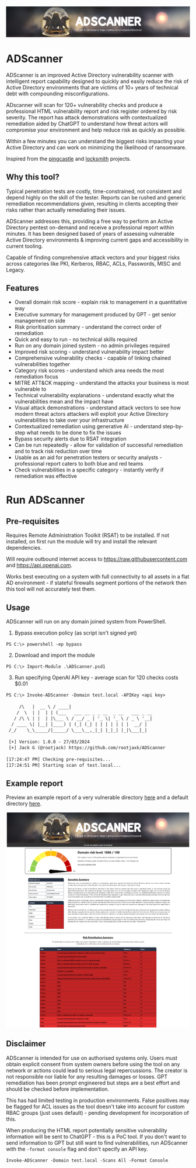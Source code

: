 ![Banner](https://raw.githubusercontent.com/rootjaxk/ADScanner/main/Private/Report/Images/kerberos-text2.png)  
# ADScanner
ADScanner is an improved Active Directory vulnerability scanner with intelligent report capability designed to quickly and easily reduce the risk of Active Directory environments that are victims of 10+ years of technical debt with compounding misconfigurations. 

ADscanner will scan for 120+ vulnerability checks and produce a professional HTML vulnerability report and risk register ordered by risk severity. The report has attack demonstrations with contextualized remediation aided by ChatGPT to understand how threat actors will compromise your environment and help reduce risk as quickly as possible.

Within a few minutes you can understand the biggest risks impacting your Active Directory and can work on minimizing the likelihood of ransomware. 

Inspired from the [pingcastle](https://github.com/vletoux/pingcastle) and [locksmith](https://github.com/TrimarcJake/Locksmith) projects.

## Why this tool?
Typical penetration tests are costly, time-constrained, not consistent and depend highly on the skill of the tester. Reports can be rushed and generic remediation recommendations given, resulting in clients accepting their risks rather than actually remediating their issues. 

ADScanner addresses this, providing a free way to perform an Active Directory pentest on-demand and receive a professional report within minutes. It has been designed based of years of assessing vulnerable Active Directory environments & improving current gaps and accessibility in current tooling.

Capable of finding comprehensive attack vectors and your biggest risks across categories like PKI, Kerberos, RBAC, ACLs, Passwords, MISC and Legacy. 


## Features
 - Overall domain risk score - explain risk to management in a quantitative way
 - Executive summary for management produced by GPT - get senior management on side 
 - Risk prioritisation summary - understand the correct order of remediation
 - Quick and easy to run - no technical skills required
 - Run on any domain joined system - no admin privileges required
 - Improved risk scoring - understand vulnerability impact better
 - Comprehensive vulnerability checks - capable of linking chained vulnerabilities together
 - Category risk scores - understand which area needs the most remediation focus
 - MITRE ATT&CK mapping - understand the attacks your business is most vulnerable to
 - Technical vulnerability explanations - understand exactly what the vulnerabilities mean and the impact have
 - Visual attack demonstrations - understand attack vectors to see how modern threat actors attackers will exploit your Active Directory vulnerabilities to take over your infrastructure
 - Contextualized remediation using generative AI - understand step-by-step what needs to be done to fix the issues
 - Bypass security alerts due to RSAT integration
 - Can be run repeatedly - allow for validation of successful remediation and to track risk reduction over time
 - Usable as an aid for penetration testers or security analysts - professional report caters to both blue and red teams
 - Check vulnerabilities in a specific category  - instantly verify if remediation was effective



# Run ADScanner
## Pre-requisites
Requires Remote Administration Toolkit (RSAT) to be installed. If not installed, on first run the module will try and install the relevant dependencies. 

Will require outbound internet access to https://raw.githubusercontent.com and https://api.openai.com.

Works best executing on a system with full connectivity to all assets in a flat AD environment - if stateful firewalls segment portions of the network then this tool will not accurately test them. 

## Usage
ADScanner will run on any domain joined system from PowerShell.

1. Bypass execution policy (as script isn't signed yet)
```
PS C:\> powershell -ep bypass
```

2. Download and import the module
```
PS C:\> Import-Module .\ADScanner.psd1
```

3. Run specifying OpenAI API key - average scan for 120 checks costs $0.01
```
PS C:\> Invoke-ADScanner -Domain test.local -APIKey <api key>

     /\   |  __ \ / ____|
    /  \  | |  | | (___   ___ __ _ _ __  _ __   ___ _ __
   / /\ \ | |  | |\___ \ / __/ _ | '_ \| '_ \ / _ \ '__|
  / ____ \| |__| |____) | (_| (_| | | | | | | |  __/ |
 /_/    \_\_____/|_____/ \___\__,_|_| |_|_| |_|\___|_|

 [+] Version: 1.0.0 - 27/03/2024
 [+] Jack G (@rootjack) https://github.com/rootjaxk/ADScanner

[17:24:47 PM] Checking pre-requisites...
[17:24:51 PM] Starting scan of test.local...
```

## Example report 
Preview an example report of a very vulnerable directory [here](http://adscanner-rootjack.s3-website.eu-north-1.amazonaws.com/) and a default directory [here](https://adscanner-rootjack.s3.eu-north-1.amazonaws.com/ADScanner-lims.co.uk-26-04-2024.html).

![Report preview](https://raw.githubusercontent.com/rootjaxk/ADScanner/main/Private/Report/Images/report-preview.png)  

## Disclaimer
ADScanner is intended for use on authorised systems only. Users must obtain explicit consent from system owners before using the tool on any network or actions could lead to serious legal repercussions. The creator is not responsible nor liable for any resulting damages or losses. GPT remediation has been prompt engineered but steps are a best effort and should be checked before implementation. 

This has had limited testing in production environments. False positives may be flagged for ACL issues as the tool doesn't take into account for custom RBAC groups (just uses default) - pending development for incorporation of this. 

When producing the HTML report potentially sensitive vulnerability information will be sent to ChatGPT - this is a PoC tool. If you don't want to send information to GPT but still want to find vulnerabilities, run ADScanner with the `-format console` flag and don't specify an API key. 
```
Invoke-ADScanner -Domain test.local -Scans All -Format Console
```
